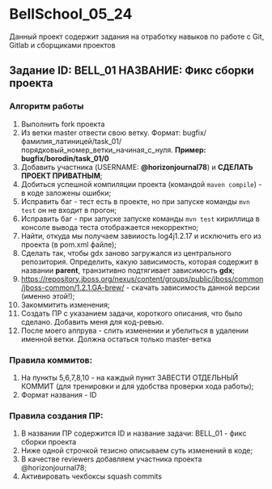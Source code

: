 # BellSchool_05_24

Данный проект содержит задания на отработку навыков по работе с Git, Gitlab и сборщиками проектов

## Задание ID: BELL_01 НАЗВАНИЕ: Фикс сборки проекта

### Алгоритм работы

1) Выполнить fork проекта
4) Из ветки master отвести свою ветку. Формат: bugfix/фамилия_латиницей/task_01/порядковый_номер_ветки_начиная_с_нуля. **Пример: bugfix/borodin/task_01/0**
5) Добавить участника (USERNAME: **@horizonjournal78**) и **СДЕЛАТЬ ПРОЕКТ ПРИВАТНЫМ**;
6) Добиться успешной компиляции проекта (командой `maven compile`) - в коде заложены ошибки; 
7) Исправить баг - тест есть в проекте, но при запуске команды `mvn test` он не входит в прогон; 
8) Исправить баг - при запуске запуске команды `mvn test` кириллица в консоле вывода теста отображается некорректно; 
9) Найти, откуда мы получаем завииость log4j1.2.17 и исключить его из проекта (в pom.xml файле); 
10) Сделать так, чтобы gdx заново загружался из центрального репозитория. Определить, какую зависимость, которая содержит в названии **parent**, транзитивно подтягивает зависимость **gdx**;
11) https://repository.jboss.org/nexus/content/groups/public/jboss/common/jboss-common/1.2.1.GA-brew/ - скачать зависимость данной версии (именно этой!); 
12) Закоммитить изменения;
13) Создать ПР с указанием задачи, короткого описания, что было сделано. Добавить меня для код-ревью.
14) После моего аппрува - слить изменении и убелиться в удалении именной ветки. Должна остаться только master-ветка

### Правила коммитов:
1) На пункты 5,6,7,8,10 - на каждый пункт ЗАВЕСТИ ОТДЕЛЬНЫЙ КОММИТ (для тренировки и для удобства проверки хода работы);
2) Формат названия - ID

### Правила создания ПР:
1) В названии ПР содержится ID и название задачи: BELL_01 - фикс сборки проекта
2) Ниже одной строчкой тезисно описываем суть изменений в коде;
3) В качестве reviewers добавляем участника проекта @horizonjournal78;
4) Активировать чекбоксы squash commits
